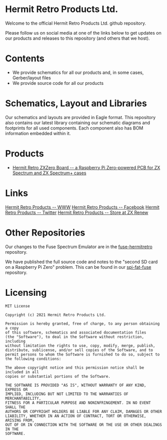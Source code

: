 
# Hermit Retro Products Ltd.

Welcome to the official Hermit Retro Products Ltd. github repository.

Please follow us on social media at one of the links below to get updates on our products and
releases to this repository (and others that we host).

# Contents

* We provide schematics for all our products and, in some cases, Gerber/layout files
* We provide source code for all our products

# Schematics, Layout and Libraries

Our schematics and layouts are provided in Eagle format. This repository also contains our latest
library containing our schematic diagrams and footprints for all used components. Each component
also has BOM information embedded within it.

# Products

* [Hermit Retro ZXZero Board -- a Raspberry Pi Zero-powered PCB for ZX Spectrum and ZX Spectrum+ cases](src/zxzero)

# Links

[Hermit Retro Products -- WWW](https://hermitretro.com)
[Hermit Retro Products -- Facebook](https://www.facebook.com/hermitretro)
[Hermit Retro Products -- Twitter](https://www.twitter.com/hermitretro)
[Hermit Retro Products -- Store at ZX Renew](https://zxrenew.co.uk/Hermit-Retro-ZX-Spectrum-Board-c72555098)

# Other Repositories

Our changes to the Fuse Spectrum Emulator are in the [fuse-hermitretro](https://github.com/hermitretro/fuse-hermitretro) repository.

We have published the full source code and notes to the "second SD card on a Raspberry Pi Zero"
problem. This can be found in our [spi-fat-fuse](https://github.com/hermitretro/spi-fat-fuse)
repository.

# Licensing

```
MIT License

Copyright (c) 2021 Hermit Retro Products Ltd.

Permission is hereby granted, free of charge, to any person obtaining a copy
of this software, schematics and associated documentation files 
(the "Software"), to deal in the Software without restriction, including
without limitation the rights to use, copy, modify, merge, publish, 
distribute, sublicense, and/or sell copies of the Software, and to
permit persons to whom the Software is furnished to do so, subject to 
the following conditions:

The above copyright notice and this permission notice shall be included in all
copies or substantial portions of the Software.

THE SOFTWARE IS PROVIDED "AS IS", WITHOUT WARRANTY OF ANY KIND, EXPRESS OR
IMPLIED, INCLUDING BUT NOT LIMITED TO THE WARRANTIES OF MERCHANTABILITY,
FITNESS FOR A PARTICULAR PURPOSE AND NONINFRINGEMENT. IN NO EVENT SHALL THE
AUTHORS OR COPYRIGHT HOLDERS BE LIABLE FOR ANY CLAIM, DAMAGES OR OTHER
LIABILITY, WHETHER IN AN ACTION OF CONTRACT, TORT OR OTHERWISE, ARISING FROM,
OUT OF OR IN CONNECTION WITH THE SOFTWARE OR THE USE OR OTHER DEALINGS IN THE
SOFTWARE.
```
